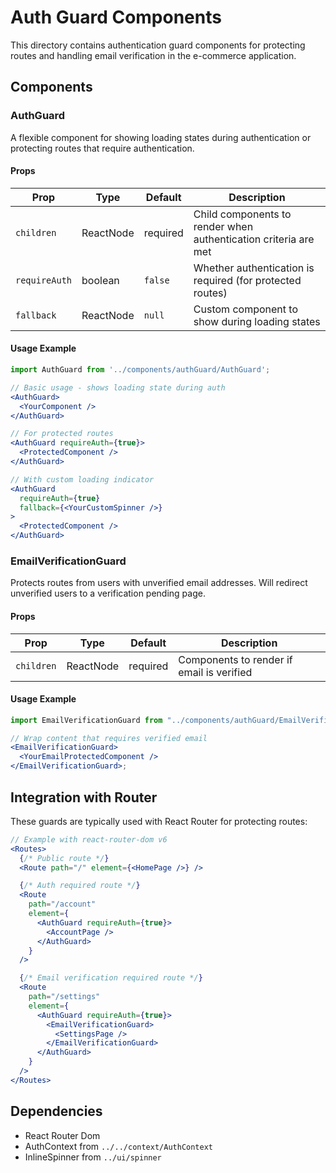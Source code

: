 # Auth Guard Components

This directory contains authentication guard components for protecting routes and handling email verification in the e-commerce application.

## Components

### AuthGuard

A flexible component for showing loading states during authentication or protecting routes that require authentication.

#### Props

| Prop          | Type      | Default  | Description                                                     |
| ------------- | --------- | -------- | --------------------------------------------------------------- |
| `children`    | ReactNode | required | Child components to render when authentication criteria are met |
| `requireAuth` | boolean   | `false`  | Whether authentication is required (for protected routes)       |
| `fallback`    | ReactNode | `null`   | Custom component to show during loading states                  |

#### Usage Example

```jsx
import AuthGuard from '../components/authGuard/AuthGuard';

// Basic usage - shows loading state during auth
<AuthGuard>
  <YourComponent />
</AuthGuard>

// For protected routes
<AuthGuard requireAuth={true}>
  <ProtectedComponent />
</AuthGuard>

// With custom loading indicator
<AuthGuard
  requireAuth={true}
  fallback={<YourCustomSpinner />}
>
  <ProtectedComponent />
</AuthGuard>
```

### EmailVerificationGuard

Protects routes from users with unverified email addresses. Will redirect unverified users to a verification pending page.

#### Props

| Prop       | Type      | Default  | Description                               |
| ---------- | --------- | -------- | ----------------------------------------- |
| `children` | ReactNode | required | Components to render if email is verified |

#### Usage Example

```jsx
import EmailVerificationGuard from "../components/authGuard/EmailVerificationGuard";

// Wrap content that requires verified email
<EmailVerificationGuard>
  <YourEmailProtectedComponent />
</EmailVerificationGuard>;
```

## Integration with Router

These guards are typically used with React Router for protecting routes:

```jsx
// Example with react-router-dom v6
<Routes>
  {/* Public route */}
  <Route path="/" element={<HomePage />} />

  {/* Auth required route */}
  <Route
    path="/account"
    element={
      <AuthGuard requireAuth={true}>
        <AccountPage />
      </AuthGuard>
    }
  />

  {/* Email verification required route */}
  <Route
    path="/settings"
    element={
      <AuthGuard requireAuth={true}>
        <EmailVerificationGuard>
          <SettingsPage />
        </EmailVerificationGuard>
      </AuthGuard>
    }
  />
</Routes>
```

## Dependencies

- React Router Dom
- AuthContext from `../../context/AuthContext`
- InlineSpinner from `../ui/spinner`
